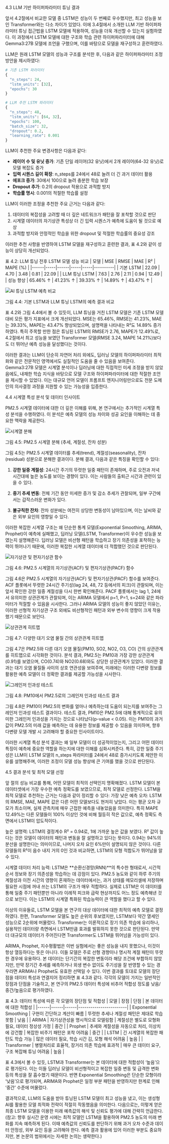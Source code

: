 4.3 LLM 기반 하이퍼파라미터 튜닝 결과

앞서 4.2절에서 비교한 모델 중 LSTM은 성능이 두 번째로 우수했지만, 최고 성능을 보인 Transformer와는 다소 차이가 있었다. 이에 3.4절에서 소개한 LLM 기반 하이퍼파라미터 튜닝 접근법을 LSTM 모델에 적용하여, 성능을 더욱 개선할 수 있는지 실험하였다. 이 과정에서 LSTM 모델에 대한 구조와 학습 관련 하이퍼파라미터에 대해 Gemma3:27B 모델에 조언을 구했으며, 이를 바탕으로 모델을 재구성하고 훈련하였다.

LLM은 원래 LSTM 모델의 성능과 구조를 분석한 후, 다음과 같은 하이퍼파라미터 조정 방안을 제시하였다:

```python
# 기존 LSTM 파라미터
{
  "n_steps": 24,
  "lstm_units": [32],
  "epochs": 30
}

# LLM 추천 LSTM 파라미터
{
  "n_steps": 48,
  "lstm_units": [64, 32],
  "epochs": 100,
  "batch_size": 32,
  "dropout": 0.2,
  "learning_rate": 0.001
}
```

LLM이 추천한 주요 변경사항은 다음과 같다:
- **레이어 수 및 유닛 증가**: 기존 단일 레이어(32 유닛)에서 2개 레이어(64-32 유닛)로 모델 복잡도 증가
- **입력 시퀀스 길이 확장**: n_steps를 24에서 48로 늘려 더 긴 과거 데이터 활용
- **에포크 증가**: 30에서 100으로 늘려 충분한 학습 보장
- **Dropout 추가**: 0.2의 dropout 적용으로 과적합 방지
- **학습률 명시**: 0.001의 적절한 학습률 설정

LLM이 이러한 조정을 추천한 주요 근거는 다음과 같다:
1. 데이터의 복잡성을 고려할 때 더 깊은 네트워크가 패턴을 잘 포착할 것으로 판단
2. 시계열 데이터의 자기상관 특성상 더 긴 입력 시퀀스가 예측에 도움이 될 것으로 예상
3. 과적합 방지와 안정적인 학습을 위한 dropout 및 적절한 학습률의 중요성 강조

이러한 추천 사항을 반영하여 LSTM 모델을 재구성하고 훈련한 결과, 표 4.2와 같이 성능이 상당히 개선되었다.

표 4.2: LLM 튜닝 전후 LSTM 모델 성능 비교
| 모델 | MSE | RMSE | MAE | R² | MAPE (%) |
|------|-----|------|-----|-----|----------|
| 기본 LSTM | 22.09 | 4.70 | 3.48 | 0.81 | 22.09 |
| LLM 튜닝 LSTM | 7.63 | 2.76 | 2.11 | 0.94 | 12.49 |
| 성능 향상 | 65.46% ↑ | 41.23% ↑ | 39.33% ↑ | 14.89% ↑ | 43.47% ↑ |

![AI 튜닝 LSTM 예측 비교](https://github.com/comsa33/time-series-auto-llm-paper-ma/blob/1148baa89a09ae8e7d77a124831a93c50cbe835c/research_results/analysis_plots/ai_tuned_lstm_forecast_comparision_plot_pm25.png)

그림 4.4: 기본 LSTM과 LLM 튜닝 LSTM의 예측 결과 비교

표 4.2와 그림 4.4에서 볼 수 있듯이, LLM 튜닝을 거친 LSTM 모델은 기존 LSTM 모델 대비 모든 평가 지표에서 크게 개선되었다. MSE는 65.46%, RMSE는 41.23%, MAE는 39.33%, MAPE는 43.47% 향상되었으며, 설명력을 나타내는 R²도 14.89% 증가하였다. 특히 주목할 만한 점은 튜닝된 LSTM의 RMSE가 2.76, MAPE가 12.49%로, 4.2절에서 최고 성능을 보였던 Transformer 모델(RMSE 3.24, MAPE 14.21%)보다도 더 뛰어난 예측 성능을 달성했다는 것이다.

이러한 결과는 LLM이 단순히 자연어 처리 외에도, 딥러닝 모델의 하이퍼파라미터 최적화와 같은 전문적인 영역에서도 실질적인 도움을 줄 수 있음을 보여준다. Gemma3:27B 모델은 시계열 분석이나 딥러닝에 대한 직접적인 미세 조정을 받지 않았음에도, 내재한 학습 지식을 바탕으로 모델 구조와 하이퍼파라미터에 대한 적절한 조언을 제시할 수 있었다. 이는 대규모 언어 모델이 프롬프트 엔지니어링만으로도 전문 도메인의 의사결정 과정을 지원할 수 있는 가능성을 입증한다.

4.4 시계열 특성 분석 및 데이터 인사이트

PM2.5 시계열 데이터에 대한 더 깊은 이해를 위해, 본 연구에서는 추가적인 시계열 특성 분석을 수행하였다. 이 분석은 예측 모델의 성능 차이와 성공 요인을 이해하는 데 중요한 맥락을 제공한다.

![시계열 분해](https://github.com/comsa33/time-series-auto-llm-paper-ma/blob/1148baa89a09ae8e7d77a124831a93c50cbe835c/research_results/analysis_plots/timeseries_decomposition_plot_pm25.png)

그림 4.5: PM2.5 시계열 분해 (추세, 계절성, 잔차 성분)

그림 4.5는 PM2.5 시계열 데이터를 추세(trend), 계절성(seasonality), 잔차(residual) 성분으로 분해한 결과이다. 분해 결과, 다음과 같은 특징을 확인할 수 있다:

1. **강한 일중 계절성**: 24시간 주기의 뚜렷한 일중 패턴이 존재하며, 주로 오전과 저녁 시간대에 높은 농도를 보이는 경향이 있다. 이는 사람들의 출퇴근 시간과 관련이 있을 수 있다.

2. **중기 추세 변동**: 전체 기간 동안 미세한 증가 및 감소 추세가 관찰되며, 일부 구간에서는 갑작스러운 변화가 있다.

3. **불규칙한 잔차**: 잔차 성분에는 여전히 상당한 변동성이 남아있으며, 이는 날씨와 같은 외부 요인의 영향일 수 있다.

이러한 복잡한 시계열 구조는 왜 단순한 통계 모델(Exponential Smoothing, ARIMA, Prophet)이 예측에 실패했고, 딥러닝 모델(LSTM, Transformer)이 우수한 성능을 보였는지 설명해준다. 딥러닝 모델은 비선형 패턴을 학습하고 장기 의존성을 포착하는 능력이 뛰어나기 때문에, 이러한 복잡한 시계열 데이터에 더 적합했던 것으로 판단된다.

![자기상관 및 편자기상관 함수](https://github.com/comsa33/time-series-auto-llm-paper-ma/blob/1148baa89a09ae8e7d77a124831a93c50cbe835c/research_results/analysis_plots/acf_pacf_plot_pm25.png)

그림 4.6: PM2.5 시계열의 자기상관(ACF) 및 편자기상관(PACF) 함수

그림 4.6은 PM2.5 시계열의 자기상관(ACF) 및 편자기상관(PACF) 함수를 보여준다. ACF 플롯에서 뚜렷한 24시간 주기성(lag 24, 48, 72 등에서의 피크)이 관찰되며, 이는 앞서 확인한 강한 일중 계절성을 다시 한번 확인해준다. PACF 플롯에서는 lag 1, 24에서 유의미한 상관관계가 관찰되며, 이는 ARIMA 모델에서 p=1, P=1, s=24와 같은 파라미터가 적절할 수 있음을 시사한다. 그러나 ARIMA 모델의 성능이 좋지 않았던 이유는, 이러한 선형적 자기상관 구조 외에도 비선형적인 패턴과 외부 변수의 영향이 크게 작용했기 때문으로 보인다.

![상관관계 히트맵](https://github.com/comsa33/time-series-auto-llm-paper-ma/blob/1148baa89a09ae8e7d77a124831a93c50cbe835c/research_results/analysis_plots/timeseries_corelation_heatmap_plot.png)

그림 4.7: 다양한 대기 오염 물질 간의 상관관계 히트맵

그림 4.7은 PM2.5와 다른 대기 오염 물질(PM10, SO2, NO2, O3, CO) 간의 상관관계를 히트맵으로 시각화한 것이다. 분석 결과, PM2.5는 PM10과 가장 강한 상관관계(0.91)를 보였으며, CO(0.74)와 NO2(0.68)와도 상당한 상관관계가 있었다. 이러한 결과는 대기 오염 물질들 사이의 상호 연관성을 보여주며, 미래에는 이러한 다변량 정보를 활용한 예측 모델이 더 정확한 결과를 제공할 가능성을 시사한다.

![그레인저 인과성 테스트](https://github.com/comsa33/time-series-auto-llm-paper-ma/blob/1148baa89a09ae8e7d77a124831a93c50cbe835c/research_results/analysis_plots/timeseries_granger_plot_pm10_to_pm25.png)

그림 4.8: PM10에서 PM2.5로의 그레인저 인과성 테스트 결과

그림 4.8은 PM10이 PM2.5의 변화를 얼마나 예측하는데 도움이 되는지를 보여주는 그레인저 인과성 테스트 결과이다. 테스트 결과, PM10은 PM2.5에 대해 통계적으로 유의미한 그레인저 인과성을 가지는 것으로 나타났다(p-value < 0.05). 이는 PM10의 과거 값이 PM2.5의 미래 값을 예측하는 데 유용한 정보를 제공할 수 있음을 의미하며, 향후 다변량 모델 개발 시 고려해야 할 중요한 인사이트이다.

이러한 시계열 특성 분석 결과는 왜 일부 모델이 더 성공적이었는지, 그리고 어떤 데이터 특징이 예측에 중요한 역할을 하는지에 대한 이해를 심화시켜준다. 특히, 강한 일중 주기성은 LLM이 LSTM 모델의 n_steps 파라미터를 24에서 48로 증가시키도록 제안한 이유를 설명해주며, 이러한 조정이 모델 성능 향상에 큰 기여를 했을 것으로 판단된다.

4.5 결과 분석 및 최적 모델 선정

앞 절의 성능 비교를 통해, 어떤 모델이 최적의 선택인지 명확해졌다. LSTM 모델이 본 데이터셋에서 가장 우수한 예측 정확도를 보였으므로, 최적 모델로 선정한다. LSTM을 최적 모델로 추천하는 근거는 다음과 같이 정리할 수 있다:
가장 낮은 예측 오차: LSTM의 RMSE, MAE, MAPE 값은 다른 어떤 모델보다도 현저히 낮았다. 이는 평균 오차 규모가 최소이며, 실제 관측치에 매우 근접한 예측을 내놓았음을 의미한다. 특히 MAPE 12.49%는 다른 모델들이 100% 이상인 것에 비해 월등히 작은 값으로, 예측 정확도 측면에서 LSTM이 압도적이다.

높은 설명력: LSTM의 결정계수 R² = 0.94로, 1에 가까운 높은 값을 보였다. R² 값이 높다는 것은 모델이 데이터의 패턴과 변동을 잘 설명하고 있다는 뜻이다. 0.94는 94%의 분산을 설명한다는 의미이므로, 나머지 오차 요인 6%만이 설명되지 않은 것이다. 다른 모델들의 R²이 음수 내지 거의 0인 것과 비교하면, LSTM의 모형 적합도가 뛰어남을 알 수 있다.

시계열 데이터 처리 능력: LSTM은 **순환신경망(RNN)**의 특수한 형태로서, 시간적 순서 정보와 장기 의존성을 학습하는 데 강점이 있다. PM2.5 농도와 같이 하루 주기의 계절성과 이전 시간의 영향이 혼재하는 데이터에서는, 과거 상태를 메모리셀에 저장하며 필요한 시점에 꺼내 쓰는 LSTM의 구조가 매우 적합하다. 실제로 LSTM은 이 데이터를 통해 일중 주기 패턴뿐만 아니라 이례적 피크와 급락 현상까지도 어느 정도 예측해낸 것으로 보인다. 이는 LSTM의 시계열 특화된 학습능력이 큰 역할을 했다고 할 수 있다.

이상의 이유들로, LSTM 모델을 본 연구의 대상 데이터에 대한 최적의 예측 모델로 결정하였다.
한편, Transformer 모델도 높은 순위의 후보였지만, LSTM보다 약간 열세인 성능으로 2순위에 머물렀다. Transformer는 이론적으로 장기 의존 학습에 유리하나, 실용적인 데이터량 측면에서 LSTM만큼 효과를 발휘하지 못한 것으로 판단된다. 만약 더 대규모의 데이터가 주어진다면 Transformer도 LSTM을 뛰어넘을 가능성이 있다.

ARIMA, Prophet, 지수평활법은 이번 실험에서는 좋은 성능을 내지 못했으나, 이것이 항상 열등하다는 뜻은 아니다. 이들 모델은 주로 선형 경향이나 명시적 계절 패턴이 뚜렷한 경우에 유용하다. 본 데이터는 단기간의 복잡한 변동이라 해당 조건에 부합하지 않았지만, 만약 장기간 추세를 예측하거나 외생 변수 없이도 주기성을 잘 반영할 수 있는 경우라면 ARIMA나 Prophet도 유효한 선택일 수 있다.
이번 결과를 토대로 모델의 장단점을 데이터 특성과 연결지어 정리하면 표 4.3과 같다. 각각의 모델이 가지는 일반적인 장점과 단점을 기술하고, 본 연구의 PM2.5 데이터 특성에 비추어 적합성 정도를 낮음/중간/높음으로 평가하였다.

표 4.3: 데이터 특성에 따른 각 모델의 장단점 및 적합성
| 모델 | 장점 | 단점 | 본 데이터에 대한 적합성 |
|------|------|------|------------------------|
| Exponential Smoothing | 구현이 간단하고 계산이 빠름 | 뚜렷한 추세나 계절성 패턴은 제대로 학습 못함 | 낮음 |
| ARIMA | 자기상관성을 명시적으로 모델링함 | 계절성은 별도로 모형화 필요, 데이터 정상성 가정 | 중간 |
| Prophet | 추세와 계절성을 자동으로 처리, 이상치에 강건함 | 복잡한 비주기 패턴은 포착 어려움 | 중간 |
| LSTM | 긴 시계열의 복잡한 패턴도 학습 가능 | 많은 데이터 필요, 학습 시간 김, 모형 해석 어려움 | 높음 |
| Transformer | 병렬처리로 효율적, 장거리 의존 학습에 효과적 | 매우 큰 데이터 요구, 구조 복잡해 튜닝 어려움 | 높음 |

표 4.3에서 볼 수 있듯, LSTM과 Transformer는 본 데이터에 대한 적합성이 ‘높음’으로 평가된다. 이는 이들 딥러닝 모델이 비선형적이고 복잡한 일중 변동 및 급격한 변화 등의 특성을 잘 흡수했기 때문이다. 반면 Exponential Smoothing은 단순한 모형이라 ‘낮음’으로 평가되며, ARIMA와 Prophet은 일정 부분 패턴을 반영하지만 한계로 인해 ‘중간’ 수준에 머물렀다.

결과적으로, LLM의 도움을 받아 튜닝된 LSTM 모델이 최고 성능을 냈고, 이는 생성형 AI를 활용한 모델 최적화 전략이 적절히 작동했음을 의미한다. 다음으로는, 이렇게 얻은 최종 LSTM 모델을 이용한 미래 예측값의 해석 및 신뢰도 평가에 대해 간략히 언급한다.
(참고: 향후 실시간 운영 시에는 최적 모델인 LSTM을 활용하여 PM2.5 농도의 미래 변화를 지속 예측하게 된다. 이때 예측값의 신뢰도를 판단하기 위해 과거 오차 수준과 데이터 안정성, 외부 요인 등을 고려해야 한다. 예측 결과 활용에 있어 이러한 부분도 중요하지만, 본 논문의 범위에서는 자세한 논의는 생략한다.)
